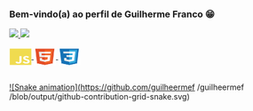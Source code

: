 ### Bem-vindo(a) ao perfil de Guilherme Franco 😁 ###

 <div>
   <a href="https://github.com/guilheermef">
   <img height="180em" src="https://github-readme-stats.vercel.app/api?username=guilheermef
&show_icons=true&theme=tokyonight&include_all_commits=true&count_private=true"/>
   <img height="180em" src="https://github-readme-stats.vercel.app/api/top-langs/?username=guilheermef
&layout=compact&langs_count=6&theme=tokyonight"/>

</div>
<div style="display: inline_block"><br>
  <img align="center" alt="Js" height="30" width="40" src="https://raw.githubusercontent.com/devicons/devicon/master/icons/javascript/javascript-plain.svg">
  <img align="center" alt="HTML" height="30" width="40" src="https://raw.githubusercontent.com/devicons/devicon/master/icons/html5/html5-original.svg">
  <img align="center" alt="CSS" height="30" width="40" src="https://raw.githubusercontent.com/devicons/devicon/master/icons/css3/css3-original.svg">
</div>
 
 <br>
 
 
 
<div> 
  
  
  
   
  ![Snake animation](https://github.com/guilheermef
/guilheermef
/blob/output/github-contribution-grid-snake.svg)

</div>
